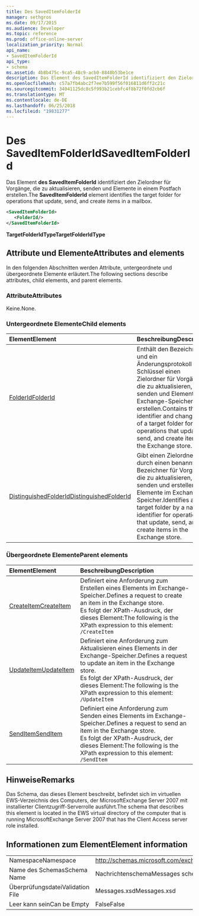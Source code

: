 ```yaml
---
title: Des SavedItemFolderId
manager: sethgros
ms.date: 09/17/2015
ms.audience: Developer
ms.topic: reference
ms.prod: office-online-server
localization_priority: Normal
api_name:
- SavedItemFolderId
api_type:
- schema
ms.assetid: 4b8b475c-9ca5-48c9-acb0-8848b53be1ce
description: Das Element des SavedItemFolderId identifiziert den Zielordner für Vorgänge, die zu aktualisieren, senden und Elemente in einem Postfach erstellen.
ms.openlocfilehash: c57a7fb4abc2f7ee7b599f56f016811d6ff2c21c
ms.sourcegitcommit: 34041125dc8c5f993b21cebfc4f8b72f0fd2cb6f
ms.translationtype: MT
ms.contentlocale: de-DE
ms.lasthandoff: 06/25/2018
ms.locfileid: "19831277"
---
```

# <a name="saveditemfolderid"></a><span data-ttu-id="23b46-103">Des SavedItemFolderId</span><span class="sxs-lookup"><span data-stu-id="23b46-103">SavedItemFolderId</span></span>

<span data-ttu-id="23b46-104">Das Element **des SavedItemFolderId** identifiziert den Zielordner für Vorgänge, die zu aktualisieren, senden und Elemente in einem Postfach erstellen.</span><span class="sxs-lookup"><span data-stu-id="23b46-104">The **SavedItemFolderId** element identifies the target folder for operations that update, send, and create items in a mailbox.</span></span> 
  
```xml
<SavedItemFolderId>
   <FolderId/>
</SavedItemFolderId>
```

 <span data-ttu-id="23b46-105">**TargetFolderIdType**</span><span class="sxs-lookup"><span data-stu-id="23b46-105">**TargetFolderIdType**</span></span>
## <a name="attributes-and-elements"></a><span data-ttu-id="23b46-106">Attribute und Elemente</span><span class="sxs-lookup"><span data-stu-id="23b46-106">Attributes and elements</span></span>

<span data-ttu-id="23b46-107">In den folgenden Abschnitten werden Attribute, untergeordnete und übergeordnete Elemente erläutert.</span><span class="sxs-lookup"><span data-stu-id="23b46-107">The following sections describe attributes, child elements, and parent elements.</span></span>
  
### <a name="attributes"></a><span data-ttu-id="23b46-108">Attribute</span><span class="sxs-lookup"><span data-stu-id="23b46-108">Attributes</span></span>

<span data-ttu-id="23b46-109">Keine.</span><span class="sxs-lookup"><span data-stu-id="23b46-109">None.</span></span>
  
### <a name="child-elements"></a><span data-ttu-id="23b46-110">Untergeordnete Elemente</span><span class="sxs-lookup"><span data-stu-id="23b46-110">Child elements</span></span>

|<span data-ttu-id="23b46-111">**Element**</span><span class="sxs-lookup"><span data-stu-id="23b46-111">**Element**</span></span>|<span data-ttu-id="23b46-112">**Beschreibung**</span><span class="sxs-lookup"><span data-stu-id="23b46-112">**Description**</span></span>|
|:-----|:-----|
|[<span data-ttu-id="23b46-113">FolderId</span><span class="sxs-lookup"><span data-stu-id="23b46-113">FolderId</span></span>](folderid.md) <br/> |<span data-ttu-id="23b46-114">Enthält den Bezeichner und ein Änderungsprotokoll Schlüssel einen Zielordner für Vorgänge, die zu aktualisieren, senden und Elemente im Exchange-Speicher zu erstellen.</span><span class="sxs-lookup"><span data-stu-id="23b46-114">Contains the identifier and change key of a target folder for operations that update, send, and create items in the Exchange store.</span></span>  <br/> |
|[<span data-ttu-id="23b46-115">DistinguishedFolderId</span><span class="sxs-lookup"><span data-stu-id="23b46-115">DistinguishedFolderId</span></span>](distinguishedfolderid.md) <br/> |<span data-ttu-id="23b46-116">Gibt einen Zielordner durch einen benannten Bezeichner für Vorgänge, die zu aktualisieren, senden und erstellen Sie Elemente im Exchange-Speicher.</span><span class="sxs-lookup"><span data-stu-id="23b46-116">Identifies a target folder by a named identifier for operations that update, send, and create items in the Exchange store.</span></span>  <br/> |
   
### <a name="parent-elements"></a><span data-ttu-id="23b46-117">Übergeordnete Elemente</span><span class="sxs-lookup"><span data-stu-id="23b46-117">Parent elements</span></span>

|<span data-ttu-id="23b46-118">**Element**</span><span class="sxs-lookup"><span data-stu-id="23b46-118">**Element**</span></span>|<span data-ttu-id="23b46-119">**Beschreibung**</span><span class="sxs-lookup"><span data-stu-id="23b46-119">**Description**</span></span>|
|:-----|:-----|
|[<span data-ttu-id="23b46-120">CreateItem</span><span class="sxs-lookup"><span data-stu-id="23b46-120">CreateItem</span></span>](createitem.md) <br/> |<span data-ttu-id="23b46-121">Definiert eine Anforderung zum Erstellen eines Elements im Exchange-Speicher.</span><span class="sxs-lookup"><span data-stu-id="23b46-121">Defines a request to create an item in the Exchange store.</span></span>  <br/> <span data-ttu-id="23b46-122">Es folgt der XPath-Ausdruck, der dieses Element:</span><span class="sxs-lookup"><span data-stu-id="23b46-122">The following is the XPath expression to this element:</span></span>  <br/>  `/CreateItem` <br/> |
|[<span data-ttu-id="23b46-123">UpdateItem</span><span class="sxs-lookup"><span data-stu-id="23b46-123">UpdateItem</span></span>](updateitem.md) <br/> |<span data-ttu-id="23b46-124">Definiert eine Anforderung zum Aktualisieren eines Elements in der Exchange-Speicher.</span><span class="sxs-lookup"><span data-stu-id="23b46-124">Defines a request to update an item in the Exchange store.</span></span>  <br/> <span data-ttu-id="23b46-125">Es folgt der XPath-Ausdruck, der dieses Element:</span><span class="sxs-lookup"><span data-stu-id="23b46-125">The following is the XPath expression to this element:</span></span>  <br/>  `/UpdateItem` <br/> |
|[<span data-ttu-id="23b46-126">SendItem</span><span class="sxs-lookup"><span data-stu-id="23b46-126">SendItem</span></span>](senditem.md) <br/> |<span data-ttu-id="23b46-127">Definiert eine Anforderung zum Senden eines Elements im Exchange-Speicher.</span><span class="sxs-lookup"><span data-stu-id="23b46-127">Defines a request to send an item in the Exchange store.</span></span>  <br/> <span data-ttu-id="23b46-128">Es folgt der XPath-Ausdruck, der dieses Element:</span><span class="sxs-lookup"><span data-stu-id="23b46-128">The following is the XPath expression to this element:</span></span>  <br/>  `/SendItem` <br/> |
   
## <a name="remarks"></a><span data-ttu-id="23b46-129">Hinweise</span><span class="sxs-lookup"><span data-stu-id="23b46-129">Remarks</span></span>

<span data-ttu-id="23b46-130">Das Schema, das dieses Element beschreibt, befindet sich im virtuellen EWS-Verzeichnis des Computers, der MicrosoftExchange Server 2007 mit installierter Clientzugriff-Serverrolle ausführt.</span><span class="sxs-lookup"><span data-stu-id="23b46-130">The schema that describes this element is located in the EWS virtual directory of the computer that is running MicrosoftExchange Server 2007 that has the Client Access server role installed.</span></span>
  
## <a name="element-information"></a><span data-ttu-id="23b46-131">Informationen zum Element</span><span class="sxs-lookup"><span data-stu-id="23b46-131">Element information</span></span>

|||
|:-----|:-----|
|<span data-ttu-id="23b46-132">Namespace</span><span class="sxs-lookup"><span data-stu-id="23b46-132">Namespace</span></span>  <br/> |http://schemas.microsoft.com/exchange/services/2006/messages  <br/> |
|<span data-ttu-id="23b46-133">Name des Schemas</span><span class="sxs-lookup"><span data-stu-id="23b46-133">Schema Name</span></span>  <br/> |<span data-ttu-id="23b46-134">Nachrichtenschema</span><span class="sxs-lookup"><span data-stu-id="23b46-134">Messages schema</span></span>  <br/> |
|<span data-ttu-id="23b46-135">Überprüfungsdatei</span><span class="sxs-lookup"><span data-stu-id="23b46-135">Validation File</span></span>  <br/> |<span data-ttu-id="23b46-136">Messages.xsd</span><span class="sxs-lookup"><span data-stu-id="23b46-136">Messages.xsd</span></span>  <br/> |
|<span data-ttu-id="23b46-137">Leer kann sein</span><span class="sxs-lookup"><span data-stu-id="23b46-137">Can be Empty</span></span>  <br/> |<span data-ttu-id="23b46-138">False</span><span class="sxs-lookup"><span data-stu-id="23b46-138">False</span></span>  <br/> |
   

